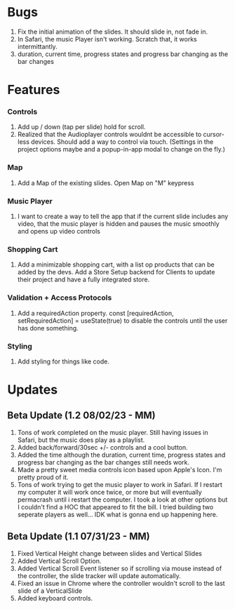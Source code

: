 # Bugs
1. Fix the initial animation of the slides. It should slide in, not fade in. 
2. In Safari, the music Player isn't working. Scratch that, it works intermittantly.
3.  duration, current time, progress states and progress bar changing as the bar changes



# Features
### Controls
1. Add up / down (tap per slide) hold for scroll.
2. Realized that the Audioplayer controls wouldnt be accessible to cursor-less devices. Should add a way to control via touch. (Settings in the project options maybe and a popup-in-app modal to change on the fly.)

### Map
1. Add a Map of the existing slides. Open Map on "M" keypress

### Music Player
1. I want to create a way to tell the app that if the current slide includes any video, that the music player is hidden and pauses the music smoothly and opens up video controls

### Shopping Cart
1. Add a minimizable shopping cart, with a list op products that can be added by the devs. Add a Store Setup backend for Clients to update their project and have a fully integrated store.

### Validation + Access Protocols
1. Add a requiredAction property. const [requiredAction, setRequiredAction] = useState(true) to disable the controls until the user has done something. 

### Styling
1. Add styling for things like code.

# Updates
## Beta Update (1.2 08/02/23 - MM)
1. Tons of work completed on the music player. Still having issues in Safari, but the music does play as a playlist. 
2. Added back/forward/30sec +/- controls and a cool button. 
3. Added the time although the duration, current time, progress states and progress bar changing as the bar changes still needs work. 
4. Made a pretty sweet media controls icon based upon Apple's Icon. I'm pretty proud of it.
5. Tons of work trying to get the music player to work in Safari. If I restart my computer it will work once twice, or more but will eventually permacrash until i restart the computer. I took a look at other options but I couldn't find a HOC that appeared to fit the bill. I tried building two seperate players as well... IDK what is gonna end up happening here.


## Beta Update (1.1 07/31/23 - MM)
1. Fixed Vertical Height change between slides and Vertical Slides
1. Added Vertical Scroll Option. 
1. Added Vertical Scroll Event listener so if scrolling via mouse instead of the controller, the slide tracker will update automatically.
1. Fixed an issue in Chrome where the controller wouldn't scroll to the last slide of a VerticalSlide
1. Added keyboard controls.